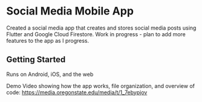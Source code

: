 # Social Media Mobile App

Created a social media app that creates and stores social media posts using Flutter and Google Cloud Firestore.
Work in progress - plan to add more features to the app as I progress.

## Getting Started

Runs on Android, iOS, and the web

Demo Video showing how the app works, file organization, and overview of code:
https://media.oregonstate.edu/media/t/1_7ebypjov
